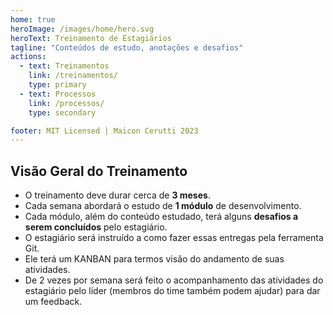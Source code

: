 ```yaml
---
home: true
heroImage: /images/home/hero.svg
heroText: Treinamento de Estagiários
tagline: "Conteúdos de estudo, anotações e desafios"
actions:
  - text: Treinamentos
    link: /treinamentos/
    type: primary
  - text: Processos
    link: /processos/
    type: secondary

footer: MIT Licensed | Maicon Cerutti 2023
---
```

## Visão Geral do Treinamento

* O treinamento deve durar cerca de **3 meses**.
* Cada semana abordará o estudo de **1 módulo** de desenvolvimento.
* Cada módulo, além do conteúdo estudado, terá alguns **desafios a serem concluídos** pelo estagiário.
* O estagiário será instruído a como fazer essas entregas pela ferramenta Git.
* Ele terá um KANBAN para termos visão do andamento de suas atividades.
* De 2 vezes por semana será feito o acompanhamento das atividades do estagiário pelo líder (membros do time também podem ajudar) para dar um feedback.

